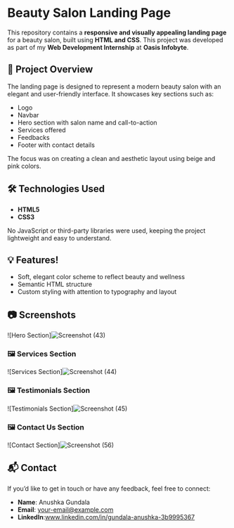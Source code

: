 # Beauty Salon Landing Page

This repository contains a **responsive and visually appealing landing page** for a beauty salon, built using **HTML and CSS**. This project was developed as part of my **Web Development Internship** at **Oasis Infobyte**.

## 🌸 Project Overview

The landing page is designed to represent a modern beauty salon with an elegant and user-friendly interface. It showcases key sections such as:

- Logo
- Navbar
- Hero section with salon name and call-to-action
- Services offered
- Feedbacks
- Footer with contact details

The focus was on creating a clean and aesthetic layout using beige and pink colors.

## 🛠️ Technologies Used

- **HTML5**
- **CSS3**

No JavaScript or third-party libraries were used, keeping the project lightweight and easy to understand.

## 💡 Features!

- Soft, elegant color scheme to reflect beauty and wellness
- Semantic HTML structure
- Custom styling with attention to typography and layout


## 📷 Screenshots
![Hero Section]![Screenshot (43)](https://github.com/user-attachments/assets/cd8d2200-7c55-42e7-be96-09ecc4aa8a3a)

### 🖼️ Services Section 
![Services Section]![Screenshot (44)](https://github.com/user-attachments/assets/153f574e-a895-41ab-98dc-bf41077f60db)

### 🖼️ Testimonials Section
![Testimonials Section]![Screenshot (45)](https://github.com/user-attachments/assets/e02dc0bd-a7ac-4ac0-ac67-fe54e6b0e053)

### 🖼️ Contact Us Section
![Contact Section]![Screenshot (56)](https://github.com/user-attachments/assets/0201d298-e7b4-46f8-91b5-aaae19d3b8b7)

## 📬 Contact

If you’d like to get in touch or have any feedback, feel free to connect:

- **Name**: Anushka Gundala  
- **Email**: your-email@example.com  
- **LinkedIn**:www.linkedin.com/in/gundala-anushka-3b9995367
